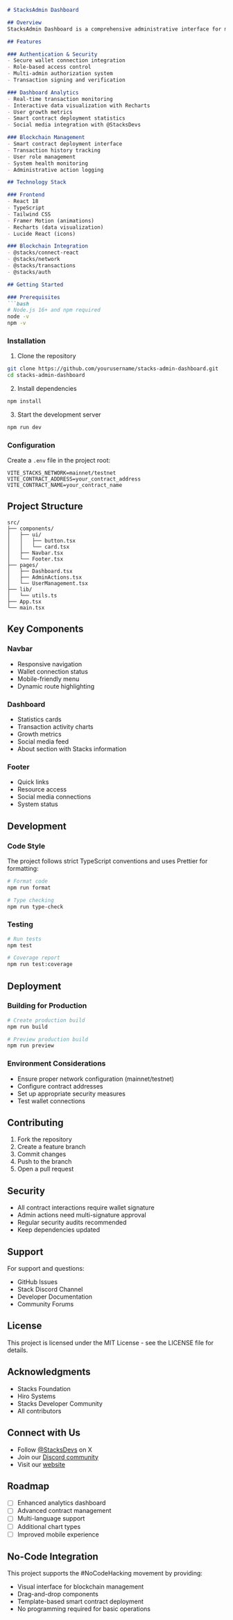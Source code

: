 
```markdown
# StacksAdmin Dashboard

## Overview
StacksAdmin Dashboard is a comprehensive administrative interface for managing Stacks blockchain operations. Built with React and TypeScript, it provides real-time monitoring, transaction management, and blockchain administration capabilities while maintaining a seamless connection with the Stacks network.

## Features

### Authentication & Security
- Secure wallet connection integration
- Role-based access control
- Multi-admin authorization system
- Transaction signing and verification

### Dashboard Analytics
- Real-time transaction monitoring
- Interactive data visualization with Recharts
- User growth metrics
- Smart contract deployment statistics
- Social media integration with @StacksDevs

### Blockchain Management
- Smart contract deployment interface
- Transaction history tracking
- User role management
- System health monitoring
- Administrative action logging

## Technology Stack

### Frontend
- React 18
- TypeScript
- Tailwind CSS
- Framer Motion (animations)
- Recharts (data visualization)
- Lucide React (icons)

### Blockchain Integration
- @stacks/connect-react
- @stacks/network
- @stacks/transactions
- @stacks/auth

## Getting Started

### Prerequisites
```bash
# Node.js 16+ and npm required
node -v
npm -v
```

### Installation
1. Clone the repository
```bash
git clone https://github.com/yourusername/stacks-admin-dashboard.git
cd stacks-admin-dashboard
```

2. Install dependencies
```bash
npm install
```

3. Start the development server
```bash
npm run dev
```

### Configuration
Create a `.env` file in the project root:
```env
VITE_STACKS_NETWORK=mainnet/testnet
VITE_CONTRACT_ADDRESS=your_contract_address
VITE_CONTRACT_NAME=your_contract_name
```

## Project Structure
```
src/
├── components/
│   ├── ui/
│   │   ├── button.tsx
│   │   └── card.tsx
│   ├── Navbar.tsx
│   └── Footer.tsx
├── pages/
│   ├── Dashboard.tsx
│   ├── AdminActions.tsx
│   └── UserManagement.tsx
├── lib/
│   └── utils.ts
├── App.tsx
└── main.tsx
```

## Key Components

### Navbar
- Responsive navigation
- Wallet connection status
- Mobile-friendly menu
- Dynamic route highlighting

### Dashboard
- Statistics cards
- Transaction activity charts
- Growth metrics
- Social media feed
- About section with Stacks information

### Footer
- Quick links
- Resource access
- Social media connections
- System status

## Development

### Code Style
The project follows strict TypeScript conventions and uses Prettier for formatting:
```bash
# Format code
npm run format

# Type checking
npm run type-check
```

### Testing
```bash
# Run tests
npm test

# Coverage report
npm run test:coverage
```

## Deployment

### Building for Production
```bash
# Create production build
npm run build

# Preview production build
npm run preview
```

### Environment Considerations
- Ensure proper network configuration (mainnet/testnet)
- Configure contract addresses
- Set up appropriate security measures
- Test wallet connections

## Contributing
1. Fork the repository
2. Create a feature branch
3. Commit changes
4. Push to the branch
5. Open a pull request

## Security
- All contract interactions require wallet signature
- Admin actions need multi-signature approval
- Regular security audits recommended
- Keep dependencies updated

## Support
For support and questions:
- GitHub Issues
- Stack Discord Channel
- Developer Documentation
- Community Forums

## License
This project is licensed under the MIT License - see the LICENSE file for details.

## Acknowledgments
- Stacks Foundation
- Hiro Systems
- Stacks Developer Community
- All contributors

## Connect with Us
- Follow [@StacksDevs](https://x.com/StacksDevs) on X
- Join our [Discord community](https://discord.gg/stacks)
- Visit our [website](https://www.stacks.co)

## Roadmap
- [ ] Enhanced analytics dashboard
- [ ] Advanced contract management
- [ ] Multi-language support
- [ ] Additional chart types
- [ ] Improved mobile experience

## No-Code Integration
This project supports the #NoCodeHacking movement by providing:
- Visual interface for blockchain management
- Drag-and-drop components
- Template-based smart contract deployment
- No programming required for basic operations

